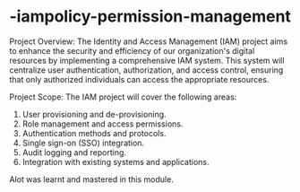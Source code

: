 
# -iampolicy-permission-management

Project Overview: The Identity and Access Management (IAM) project aims to enhance the security and efficiency of our organization's digital resources by implementing a comprehensive IAM system. This system will centralize user authentication, authorization, and access control, ensuring that only authorized individuals can access the appropriate resources.


Project Scope: The IAM project will cover the following areas:
1.	User provisioning and de-provisioning.
2.	Role management and access permissions.
3.	Authentication methods and protocols.
4.	Single sign-on (SSO) integration.
5.	Audit logging and reporting.
6.	Integration with existing systems and applications.


Alot was learnt and mastered in this module.
